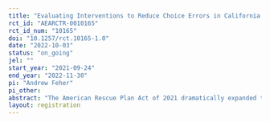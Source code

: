 ```yaml
---
title: "Evaluating Interventions to Reduce Choice Errors in California's Affordable Care Act Marketplace"
rct_id: "AEARCTR-0010165"
rct_id_num: "10165"
doi: "10.1257/rct.10165-1.0"
date: "2022-10-03"
status: "on_going"
jel: ""
start_year: "2021-09-24"
end_year: "2022-11-30"
pi: "Andrew Feher"
pi_other:
abstract: "The American Rescue Plan Act of 2021 dramatically expanded the Affordable Care Act’s (ACA) subsidies, but many low-income enrollees may not know that they can switch to a more generous Cost-Sharing Reduction (CSR) Silver plan with no increase in their monthly premium. During the 2022 Open Enrollment Period in California’s ACA marketplace, we tested two interventions designed to increase CSR Silver take-up among low-income households enrolled in bronze plans. The first intervention used a behaviorally-informed letter paired with three email reminders. The second intervention automatically crosswalked eligible households from bronze to $0 CSR Silver plans with the same health insurer at the beginning of the renewal period. Amid the availability of enhanced marketplace subsidies through the end of 2025, our findings inform current health policy debates on the relative effectiveness of different approaches to improve plan choice quality for low-income households. "
layout: registration
---
```


